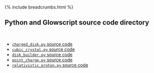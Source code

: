 {% include breadcrumbs.html %}

## Python and Glowscript source code directory
<div class="header_line"><br/></div>

- [`charged_disk.py` source code](charged_disk.py)
- [`cubic_crystal.py` source code](cubic_crystal.py)
- [`disk_builder.py` source code](disk_builder.py)
- [`point_charge.py` source code](point_charge.py)
- [`relativistic_proton.py` source code](relativistic_proton.py)


